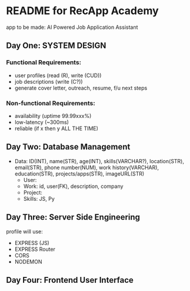 # README for RecApp Academy

app to be made: AI Powered Job Application Assistant

## Day One: SYSTEM DESIGN

### Functional Requirements:

- user profiles (read (R), write (CUD))
- job descriptions (write (C?))
- generate cover letter, outreach, resume, f/u next steps

### Non-functional Requirements:

- availability (uptime 99.99xxx%)
- low-latency (~300ms)
- reliable (if x then y ALL THE TIME)

## Day Two: Database Management

- Data: ID(INT), name(STR), age(INT), skills(VARCHAR?), location(STR), email(STR), phone number(NUM), work history(VARCHAR), education(STR), projects/apps(STR), imageURL(STR)
  - User:
  - Work: id, user(FK), description, company
  - Project:
  - Skills: JS, Py

## Day Three: Server Side Engineering

profile will use:

- EXPRESS (JS)
- EXPRESS Router
- CORS
- NODEMON

## Day Four: Frontend User Interface
